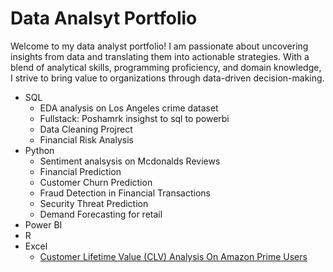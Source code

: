 # Data Analsyt Portfolio
Welcome to my data analyst portfolio! I am passionate about uncovering insights from data and translating them into actionable strategies. With a blend of analytical skills, programming proficiency, and domain knowledge, I strive to bring value to organizations through data-driven decision-making. 

- SQL
  - EDA analysis on Los Angeles crime dataset
  - Fullstack: Poshamrk insighst to sql to powerbi
  - Data Cleaning Projrect
  - Financial Risk Analysis
- Python
  - Sentiment analsysis on Mcdonalds Reviews
  - Financial Prediction
  - Customer Churn Prediction
  - Fraud Detection in Financial Transactions
  - Security Threat Prediction
  - Demand Forecasting for retail
- Power BI
- R
- Excel
  - [Customer Lifetime Value (CLV) Analysis On Amazon Prime Users](https://github.com/daniellaakpoguma/Data-Analsyt-Portfolio/tree/main/CLV%20Analysis%20On%20Amazon%20Prime%20Users)
 
  


